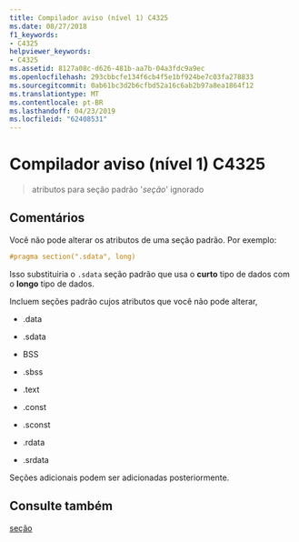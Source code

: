 ```yaml
---
title: Compilador aviso (nível 1) C4325
ms.date: 08/27/2018
f1_keywords:
- C4325
helpviewer_keywords:
- C4325
ms.assetid: 8127a08c-d626-481b-aa7b-04a3fdc9a9ec
ms.openlocfilehash: 293cbbcfe134f6cb4f5e1bf924be7c03fa278833
ms.sourcegitcommit: 0ab61bc3d2b6cfbd52a16c6ab2b97a8ea1864f12
ms.translationtype: MT
ms.contentlocale: pt-BR
ms.lasthandoff: 04/23/2019
ms.locfileid: "62408531"
---
```

# <a name="compiler-warning-level-1-c4325"></a>Compilador aviso (nível 1) C4325

> atributos para seção padrão '*seção*' ignorado

## <a name="remarks"></a>Comentários

Você não pode alterar os atributos de uma seção padrão. Por exemplo:

```cpp
#pragma section(".sdata", long)
```

Isso substituiria o `.sdata` seção padrão que usa o **curto** tipo de dados com o **longo** tipo de dados.

Incluem seções padrão cujos atributos que você não pode alterar,

- .data

- .sdata

- BSS

- .sbss

- .text

- .const

- .sconst

- .rdata

- .srdata

Seções adicionais podem ser adicionadas posteriormente.

## <a name="see-also"></a>Consulte também

[seção](../../preprocessor/section.md)